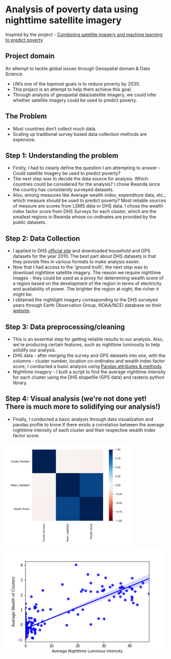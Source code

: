 # Analysis of poverty data using nighttime satellite imagery

Inspired by the project - [Combining satellite imagery and machine learning to predict poverty](http://sustain.stanford.edu/predicting-poverty)

## Project domain
An attempt to tackle global issues through Geospatial domain & Data Science
- UN’s one of the topmost goals is to reduce poverty by 2030.
- This project is an attempt to help them achieve this goal. 
- Through analysis of geospatial data/satellite imagery, we could infer whether satellite imagery could be used to predict poverty.

## The Problem
- Most countries don’t collect much data.
- Scaling up traditional survey based data collection methods are expensive.

## Step 1: Understanding the problem
- Firstly, I had to clearly define the question I am attempting to answer - Could satellite imagery be used to predict poverty?
- The next step was to decide the data source for analysis. Which countries could be considered for the analysis? I chose Rwanda since the country has consistently surveyed datasets.
- Also, among measures like Average wealth index, expenditure data, etc., which measure should be used to predict poverty? Most reliable sources of measure are scores from LSMS data or DHS data. I chose the wealth index factor score from DHS Surveys for each cluster, which are the smallest regions in Rwanda whose co-ordinates are provided by the public datasets.

## Step 2: Data Collection
- I applied to DHS [official site](https://dhsprogram.com/Data/) and downloaded household and GPS datasets for the year 2010. The best part about DHS datasets is that they provide files in various formats to make analysis easier.
- Now that I had access to the 'ground truth', the next step was to download nighttime satellite imagery. The reason we require nighttime images - they could be used as a proxy for determining wealth score of a region based on the development of the region in terms of electricity and availability of power. The brighter the region at night, the richer it might be.
- I obtained the nightlight imagery corresponding to the DHS surveyed years through Earth Observation Group, NOAA/NCEI database on their [website](https://eogdata.mines.edu/dmsp/downloadV4composites.html).

## Step 3: Data preprocessing/cleaning
- This is an essential step for getting reliable results to our analysis. Also, we're producing certain features, such as nighttime luminosity to help solidify our analysis.
- DHS data - after merging the survey and GPS datasets into one, with the columns - cluster number, location co-ordinates and wealth index factor score, I conducted a basic analysis using [Pandas attributes & methods](https://pandas.pydata.org/docs/user_guide/index.html).
- Nighttime imagery - I built a script to find the average nighttime intensity for each cluster using the DHS shapefile (GPS data) and rasterio python library.

## Step 4: Visual analysis (we're not done yet! There is much more to solidifying our analysis!)
- Finally, I conducted a basic analysis through data visualization and pandas profile to know if there exists a correlation between the average nighttime intensity of each cluster and their respective wealth index factor score.

<p float="left">
  <img src="https://github.com/aishwaryawahane/poverty_predictor/blob/main/graphs/Rwanda/Correlation.png" width="400" />
  <img src="https://github.com/aishwaryawahane/poverty_predictor/blob/main/graphs/Rwanda/wealthscore_luminosity.png" width="500" />
</p>
